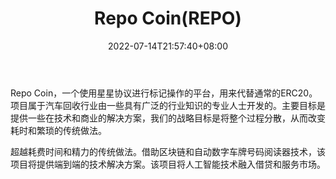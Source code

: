 ﻿---
weight: 
title: "Repo Coin(REPO)"
description: "Repo Coin，一个使用星星协议进行标记操作的平台，用来代替通常的ERC20"
date: 2022-07-14T21:57:40+08:00
lastmod: 2022-07-14T16:45:40+08:00
draft: false
authors: ["浮尘"]
featuredImage: "repo-coinrepo.webp"
link: "https://www.repocoin.io/"
tags: ["数字代币","Repo Coin(REPO)"]
categories: ["navigation"]
navigation: ["数字代币"]
lightgallery: true
toc: true
pinned: false
recommend: false
recommend1: false
---
Repo Coin，一个使用星星协议进行标记操作的平台，用来代替通常的ERC20。项目属于汽车回收行业由一些具有广泛的行业知识的专业人士开发的。主要目标是提供一些在技术和商业的解决方案，我们的战略目标是将整个过程分散，从而改变耗时和繁琐的传统做法。

超越耗费时间和精力的传统做法。借助区块链和自动数字车牌号码阅读器技术，该项目将提供端到端的技术解决方案。该项目将人工智能技术融入借贷和服务市场。